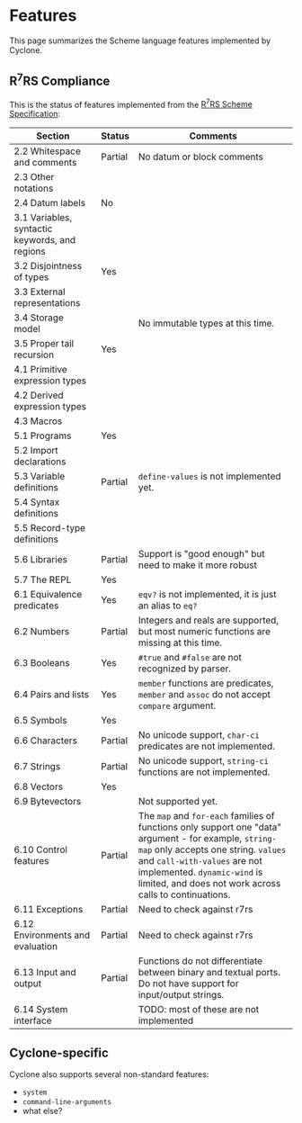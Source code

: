 # Features

This page summarizes the Scheme language features implemented by Cyclone.

## R<sup>7</sup>RS Compliance

This is the status of features implemented from the [R<sup>7</sup>RS Scheme Specification](http://trac.sacrideo.us/wg/wiki):

Section | Status | Comments
------- | ------ | ---------
2.2 Whitespace and comments | Partial | No datum or block comments
2.3 Other notations | |
2.4 Datum labels | No |
3.1 Variables, syntactic keywords, and regions | |
3.2 Disjointness of types | Yes |
3.3 External representations | |
3.4 Storage model | | No immutable types at this time.
3.5 Proper tail recursion | Yes |
4.1 Primitive expression types | |
4.2 Derived expression types | |
4.3 Macros | |
5.1 Programs | Yes |
5.2 Import declarations | |
5.3 Variable definitions | Partial | `define-values` is not implemented yet.
5.4 Syntax definitions | |
5.5 Record-type definitions | |
5.6 Libraries | Partial | Support is "good enough" but need to make it more robust
5.7 The REPL | Yes |
6.1 Equivalence predicates | Yes | `eqv?` is not implemented, it is just an alias to `eq?`
6.2 Numbers | Partial | Integers and reals are supported, but most numeric functions are missing at this time.
6.3 Booleans | Yes | `#true` and `#false` are not recognized by parser.
6.4 Pairs and lists | Yes | `member` functions are predicates, `member` and `assoc` do not accept `compare` argument.
6.5 Symbols | Yes |
6.6 Characters | Partial | No unicode support, `char-ci` predicates are not implemented.
6.7 Strings | Partial | No unicode support, `string-ci` functions are not implemented.
6.8 Vectors | Yes |
6.9 Bytevectors | | Not supported yet.
6.10 Control features | Partial | The `map` and `for-each` families of functions only support one "data" argument - for example, `string-map` only accepts one string. `values` and `call-with-values` are not implemented. `dynamic-wind` is limited, and does not work across calls to continuations.
6.11 Exceptions | Partial | Need to check against r7rs
6.12 Environments and evaluation | Partial | Need to check against r7rs
6.13 Input and output | Partial | Functions do not differentiate between binary and textual ports. Do not have support for input/output strings.
6.14 System interface | | TODO: most of these are not implemented

## Cyclone-specific

Cyclone also supports several non-standard features:

- `system`
- `command-line-arguments`
- what else?
